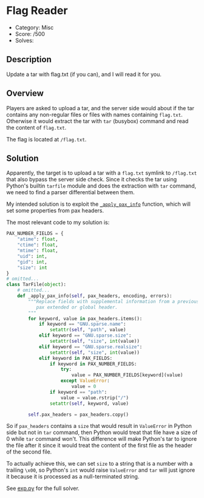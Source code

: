 # Flag Reader

* Category: Misc
* Score: /500
* Solves: 

## Description

Update a tar with flag.txt (if you can), and I will read it for you.

## Overview

Players are asked to upload a tar, and the server side would about if the tar contains any non-regular files or files with names containing `flag.txt`. Otherwise it would extract the tar with `tar` (busybox) command and read the content of `flag.txt`.

The flag is located at `/flag.txt`.

## Solution

Apparently, the target is to upload a tar with a `flag.txt` symlink to `/flag.txt` that also bypass the server side check. Since it checks the tar using Python's builtin `tarfile` module and does the extraction with `tar` command, we need to find a parser differential between them.

My intended solution is to exploit the [`_apply_pax_info`](https://github.com/python/cpython/blob/a2bec77d25b11f50362a7117223f6d1d5029a909/Lib/tarfile.py#L1553-L1574) function, which will set some properties from pax headers.

The most relevant code to my solution is:

```python
PAX_NUMBER_FIELDS = {
    "atime": float,
    "ctime": float,
    "mtime": float,
    "uid": int,
    "gid": int,
    "size": int
}
# omitted...
class TarFile(object):
    # omitted...
    def _apply_pax_info(self, pax_headers, encoding, errors):
        """Replace fields with supplemental information from a previous
           pax extended or global header.
        """
        for keyword, value in pax_headers.items():
            if keyword == "GNU.sparse.name":
                setattr(self, "path", value)
            elif keyword == "GNU.sparse.size":
                setattr(self, "size", int(value))
            elif keyword == "GNU.sparse.realsize":
                setattr(self, "size", int(value))
            elif keyword in PAX_FIELDS:
                if keyword in PAX_NUMBER_FIELDS:
                    try:
                        value = PAX_NUMBER_FIELDS[keyword](value)
                    except ValueError:
                        value = 0
                if keyword == "path":
                    value = value.rstrip("/")
                setattr(self, keyword, value)

        self.pax_headers = pax_headers.copy()
```

So if `pax_headers` contains a `size` that would result in `ValueError` in Python side but not in `tar` command, then Python would treat that file have a size of 0 while `tar` command won't. This difference will make Python's tar to ignore the file after it since it would treat the content of the first file as the header of the second file.

To actually achieve this, we can set `size` to a string that is a number with a trailing `\x00`, so Python's `int` would raise `ValueError` and `tar` will just ignore it because it is processed as a null-terminated string.

See [exp.py](./solution/exp.py) for the full solver.
